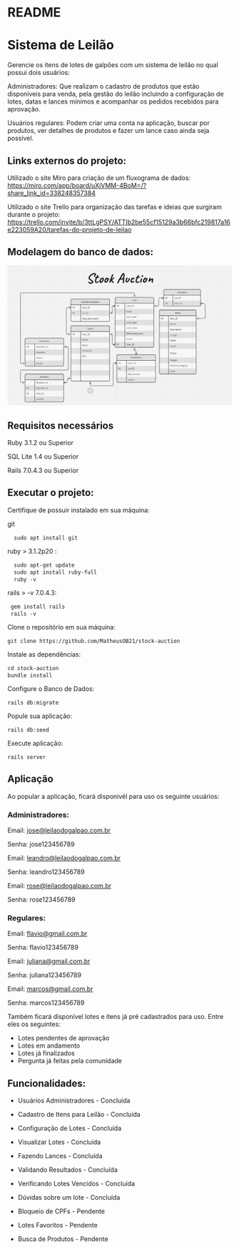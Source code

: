 # README
 
# Sistema de Leilão 


Gerencie os itens de lotes de galpões com um sistema de leilão no qual possui dois usuários: 

Administradores: Que realizam o cadastro de produtos que estão disponíveis para venda, pela gestão do leilão incluindo a configuração de lotes, datas e lances mínimos e acompanhar os  pedidos recebidos para aprovação.

Usuários regulares: Podem criar uma conta na aplicação, buscar por produtos, ver detalhes de produtos e fazer um lance caso ainda seja possível.

## Links externos do projeto: 

Utilizado o site Miro para criação de um fluxograma de dados:
 https://miro.com/app/board/uXjVMM-4BoM=/?share_link_id=338248357384

Utilizado o site Trello para organização das tarefas e ideias que surgiram durante o projeto:
 https://trello.com/invite/b/3ttLgPSY/ATTIb2be55cf15129a3b66bfc219817a16e223059A20/tarefas-do-projeto-de-leilao

## Modelagem do banco de dados: 
![Modelagem do banco de dados](app/assets/images/modelagem.png)


## Requisitos necessários

Ruby 3.1.2 ou Superior

SQL Lite 1.4 ou Superior

Rails 7.0.4.3 ou Superior

## Executar o projeto:
Certifique de possuir instalado em sua máquina:

git
```terminal
  sudo apt install git
```
ruby > 3.1.2p20 :
```terminal
  sudo apt-get update
  sudo apt install ruby-full
  ruby -v 
```

rails > -v 7.0.4.3: 
``` terminal
 gem install rails   
 rails -v
```

Clone o repositório em sua máquina:
``` terminal
git clone https://github.com/MatheusOB21/stock-auction
```

Instale as dependências:
``` terminal
cd stock-auction
bundle install
```

Configure o Banco de Dados:
``` terminal
rails db:migrate
```

Popule sua aplicação:
``` terminal
rails db:seed
```

Execute aplicação: 
``` terminal
rails server
```
## Aplicação

Ao popular a aplicação, ficará disponivél para uso os seguinte usuários: 

### Administradores:

Email: jose@leilaodogalpao.com.br

Senha: jose123456789

Email: leandro@leilaodogalpao.com.br

Senha: leandro123456789

Email: rose@leilaodogalpao.com.br

Senha: rose123456789

### Regulares:

Email: flavio@gmail.com.br

Senha: flavio123456789

Email: juliana@gmail.com.br

Senha: juliana123456789

Email: marcos@gmail.com.br

Senha: marcos123456789


Também ficará disponível lotes e itens já pré cadastrados para uso. Entre eles os seguintes:

- Lotes pendentes de aprovação
- Lotes em andamento
- Lotes já finalizados
- Pergunta já feitas pela comunidade


## Funcionalidades:
- Usuários Administradores - Concluída

- Cadastro de Itens para Leilão - Concluída

- Configuração de Lotes - Concluída

- Visualizar Lotes - Concluída

- Fazendo Lances - Concluída

- Validando Resultados - Concluída

- Verificando Lotes Vencidos - Concluída

- Dúvidas sobre um lote - Concluída

- Bloqueio de CPFs - Pendente

- Lotes Favoritos - Pendente

- Busca de Produtos - Pendente